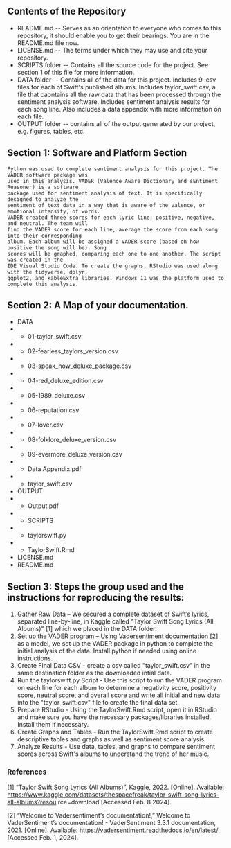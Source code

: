 ## Contents of the Repository
  - README.md -- Serves as an orientation to everyone who comes to this repository, it should enable you to get their bearings. You are in the README.md file now.
  - LICENSE.md -- The terms under which they may use and cite your repository.
  - SCRIPTS folder -- Contains all the source code for the project. See section 1 of this file for more information.
  - DATA folder --  Contains all of the data for this project. Includes 9 .csv files for each of Swift's published albums. Includes taylor_swift.csv, a file that caontains all the raw data that has been processed through the sentiment analysis software. Includes sentiment analysis results for each song line. Also includes a data appendix with more information on each file.
  - OUTPUT folder -- contains all of the output generated by our  project, e.g. figures, tables, etc.

## Section 1: Software and Platform Section
    Python was used to complete sentiment analysis for this project. The VADER software package was
    used in this analysis. VADER (Valence Aware Dictionary and sEntiment Reasoner) is a software 
    package used for sentiment analysis of text. It is specifically designed to analyze the 
    sentiment of text data in a way that is aware of the valence, or emotional intensity, of words.
    VADER created three scores for each lyric line: positive, negative, and neutral. The team will 
    find the VADER score for each line, average the score from each song into their corresponding 
    album. Each album will be assigned a VADER score (based on how positive the song will be). Song 
    scores will be graphed, comparing each one to one another. The script was created in the 
    IDE Visual Studio Code. To create the graphs, RStudio was used along with the tidyverse, dplyr, 
    ggplot2, and kableExtra libraries. Windows 11 was the platform used to complete this analysis.

## Section 2: A Map of your documentation. 

- DATA
- - 01-taylor_swift.csv
- - 02-fearless_taylors_version.csv
- - 03-speak_now_deluxe_package.csv
- - 04-red_deluxe_edition.csv
- - 05-1989_deluxe.csv
- - 06-reputation.csv
- - 07-lover.csv
- - 08-folklore_deluxe_version.csv
- - 09-evermore_deluxe_version.csv
- - Data Appendix.pdf
- - taylor_swift.csv 
- OUTPUT
- - Output.pdf
- - SCRIPTS
- - taylorswift.py
- - TaylorSwift.Rmd
- LICENSE.md
- README.md


## Section 3: Steps the group used and the instructions for reproducing the results: 
1. Gather Raw Data – We secured a complete dataset of Swift’s lyrics, separated line-by-line, in Kaggle called "Taylor Swift Song Lyrics (All Albums)" [1] which we placed in the DATA folder.
2. Set up the VADER program – Using Vadersentiment documentation [2] as a model, we set up the VADER package in python to complete the initial analysis of the data. Install python if needed using online instructions.
3. Create Final Data CSV - create a csv called "taylor_swift.csv" in the same destination folder as the downloaded intial data.
4. Run the taylorswift.py Script - Use this script to run the VADER program on each line for each album to determine a negativity score, positivity score, neutral score, and overall score and write all initial and new data into the "taylor_swift.csv" file to create the final data set.
5. Prepare RStudio - Using the TaylorSwift.Rmd script, open it in RStudio and make sure you have the necessary packages/libraries installed. Install them if necessary.
6. Create Graphs and Tables - Run the TaylorSwift.Rmd script to create descriptive tables and graphs as well as sentiment score analysis.
7. Analyze Results - Use data, tables, and graphs to compare sentiment scores across Swift's albums to understand the trend of her music. 

### References
[1]	“Taylor Swift Song Lyrics (All Albums)”, Kaggle, 2022. [Online]. Available: 
https://www.kaggle.com/datasets/thespacefreak/taylor-swift-song-lyrics-all-albums?resou
rce=download [Accessed Feb. 8 2024].

[2]	“Welcome to Vadersentiment’s documentation!,” Welcome to VaderSentiment’s 
documentation! - VaderSentiment 3.3.1 documentation, 2021. [Online]. Available: https://vadersentiment.readthedocs.io/en/latest/ [Accessed Feb. 1, 2024].



